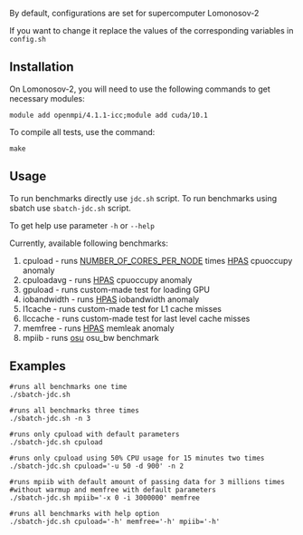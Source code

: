 By default, configurations are set for supercomputer Lomonosov-2

If you want to change it replace the values of the corresponding variables in `config.sh`


Installation
------------
On Lomonosov-2, you will need to use the following commands to get necessary modules:

    module add openmpi/4.1.1-icc;module add cuda/10.1

To compile all tests, use the command:

    make

Usage
------------
To run benchmarks directly use `jdc.sh` script.
To run benchmarks using sbatch use `sbatch-jdc.sh` script.

To get help use parameter `-h` or `--help`


Currently, available following benchmarks:
1. cpuload - runs [NUMBER_OF_CORES_PER_NODE](https://github.com/KashinDanil/JDC/blob/3244eafabb43b89c17f47ffae34ac60257f25381/config.sh#L3) times [HPAS](https://github.com/peaclab/HPAS) cpuoccupy anomaly
2. cpuloadavg - runs [HPAS](https://github.com/peaclab/HPAS) cpuoccupy anomaly
3. gpuload - runs custom-made test for loading GPU
4. iobandwidth - runs [HPAS](https://github.com/peaclab/HPAS) iobandwidth anomaly
5. l1cache - runs custom-made test for L1 cache misses
6. llccache - runs custom-made test for last level cache misses
7. memfree - runs [HPAS](https://github.com/peaclab/HPAS) memleak anomaly
8. mpiib - runs [osu](https://mvapich.cse.ohio-state.edu/benchmarks/) osu_bw benchmark


Examples
------------
    #runs all benchmarks one time
    ./sbatch-jdc.sh

    #runs all benchmarks three times
    ./sbatch-jdc.sh -n 3
    
    #runs only cpuload with default parameters
    ./sbatch-jdc.sh cpuload
    
    #runs only cpuload using 50% CPU usage for 15 minutes two times
    ./sbatch-jdc.sh cpuload='-u 50 -d 900' -n 2
    
    #runs mpiib with default amount of passing data for 3 millions times
    #without warmup and memfree with default parameters
    ./sbatch-jdc.sh mpiib='-x 0 -i 3000000' memfree
    
    #runs all benchmarks with help option
    ./sbatch-jdc.sh cpuload='-h' memfree='-h' mpiib='-h'